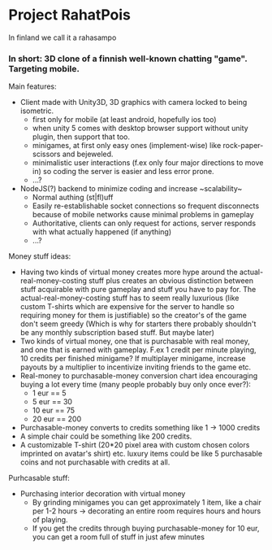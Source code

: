 Project RahatPois
=========

In finland we call it a rahasampo


### In short: 3D clone of a finnish well-known chatting "game". Targeting mobile.


Main features: 
- Client made with Unity3D, 3D graphics with camera locked to being isometric.
    * first only for mobile (at least android, hopefully ios too)
    * when unity 5 comes with desktop browser support without unity plugin, then support that too.
    * minigames, at first only easy ones (implement-wise) like rock-paper-scissors and bejeweled.
    * minimalistic user interactions (f.ex only four major directions to move in) so coding the server is easier and less error prone.
    * ...?
- NodeJS(?) backend to minimize coding and increase ~scalability~
  * Normal authing (st|fl)uff
  * Easily re-establishable socket connections so frequent disconnects because of mobile networks cause minimal problems in gameplay
  * Authoritative, clients can only request for actions, server responds with what actually happened (if anything)
  * ...?



Money stuff ideas:
- Having two kinds of virtual money creates more hype around the actual-real-money-costing stuff plus creates an obvious distinction between stuff acquirable with pure gameplay and stuff you have to pay for. The actual-real-money-costing stuff has to seem really luxurious (like custom T-shirts which are expensive for the server to handle so requiring money for them is justifiable) so the creator's of the game don't seem greedy  (Which is why for starters there probably shouldn't be any monthly subscription based stuff. But maybe later)
- Two kinds of virtual money, one that is purchasable with real money, and one that is earned with gameplay. F.ex 1 credit per minute playing, 10 credits per finished minigame? If multiplayer minigame, increase payouts by a multiplier to incentivize inviting friends to the game etc.
- Real-money to purchasable-money conversion chart idea encouraging buying a lot every time (many people probably buy only once ever?):
   * 1 eur == 5
   * 5 eur == 30
   * 10 eur == 75
   * 20 eur == 200
- Purchasable-money converts to credits something like 1 -> 1000 credits
- A simple chair could be something like 200 credits.
- A customizable T-shirt (20*20 pixel area with custom chosen colors imprinted on avatar's shirt) etc. luxury items could be like 5 purchasable coins and not purchasable with credits at all.

Purhcasable stuff:
- Purchasing interior decoration with virtual money
   * By grinding minigames you can get approximately 1 item, like a chair per 1-2 hours -> decorating an entire room requires hours and hours of playing.
   * If you get the credits through buying purchasable-money for 10 eur, you can get a room full of stuff in just afew minutes
